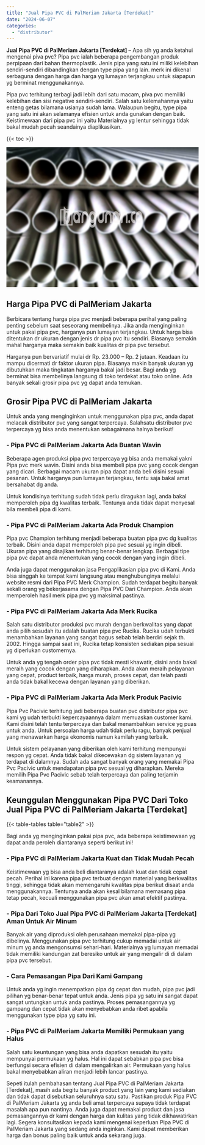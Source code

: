 ```yaml
---
title: "Jual Pipa PVC di PalMeriam Jakarta [Terdekat]"
date: "2024-06-07"
categories: 
  - "distributor"
---
```


**Jual Pipa PVC di PalMeriam Jakarta \[Terdekat\]** – Apa sih yg anda ketahui mengenai piva pvc? Pipa pvc ialah beberapa pengembangan produk perpipaan dari bahan thermoplastik. Jenis pipa yang satu ini miliki kelebihan sendiri-sendiri dibandingkan dengan type pipa yang lain. merk ini dikenal serbaguna dengan harga dan harga yg lumayan terjangkau untuk siapapun yg berminat menggunakannya.

Pipa pvc terhitung terbagi jadi lebih dari satu macam, piva pvc memiliki kelebihan dan sisi negative sendiri-sendiri. Salah satu kelemahannya yaitu enteng getas bilamana usianya sudah lama. Walaupun begitu, type pipa yang satu ini akan selamanya efisien untuk anda gunakan dengan baik. Keistimewaan dari pipa pvc ini yaitu Materialnya yg lentur sehingga tidak bakal mudah pecah seandainya diaplikasikan.

{{< toc >}}

![Jual Pipa PVC di PalMeriam Jakarta [Terdekat]](/images/jaul-pipa-pvc-62.png)

## Harga Pipa PVC di PalMeriam Jakarta

Berbicara tentang harga pipa pvc menjadi beberapa perihal yang paling penting sebelum saat seseorang membelinya. Jika anda menginginkan untuk pakai pipa pvc, harganya pun lumayan terjangkau. Untuk harga bisa ditentukan dr ukuran dengan jenis dr pipa pvc itu sendiri. Biasanya semakin mahal harganya maka semakin baik kualitas dr pipa pvc tersebut.

Harganya pun bervariatif mulai dr Rp. 23.000 – Rp. 2 jutaan. Keadaan itu mampu dicermati dr faktor ukuran pipa. Biasanya makin banyak ukuran yg dibutuhkan maka tingkatan harganya bakal jadi besar. Bagi anda yg berminat bisa membelinya langsung di toko terdekat atau toko online. Ada banyak sekali grosir pipa pvc yg dapat anda temukan.

## Grosir Pipa PVC di PalMeriam Jakarta

Untuk anda yang menginginkan untuk menggunakan pipa pvc, anda dapat melacak distributor pvc yang sangat terpercaya. Salahsatu distributor pvc terpercaya yg bisa anda menentukan sebagaimana halnya berikut!

### \- Pipa PVC di PalMeriam Jakarta Ada Buatan Wavin

Beberapa agen produksi pipa pvc terpercaya yg bisa anda memakai yakni Pipa pvc merk wavin. Disini anda bisa membeli pipa pvc yang cocok dengan yang dicari. Berbagai macam ukuran pipa dapat anda beli disini sesuai pesanan. Untuk harganya pun lumayan terjangkau, tentu saja bakal amat bersahabat dg anda.

Untuk kondisinya terhitung sudah tidak perlu diragukan lagi, anda bakal memperoleh pipa dg kwalitas terbaik. Tentunya anda tidak dapat menyesal bila membeli pipa di kami.

### \- Pipa PVC di PalMeriam Jakarta Ada Produk Champion

Pipa pvc Champion terhitung menjadi beberapa buatan pipa pvc dg kualitas terbaik. Disini anda dapat memperoleh pipa pvc sesuai yg ingin dibeli. Ukuran pipa yang disajikan terhitung benar-benar lengkap. Berbagai tipe pipa pvc dapat anda menentukan yang cocok dengan yang ingin dibeli.

Anda juga dapat menggunakan jasa Pengaplikasian pipa pvc di Kami. Anda bisa singgah ke tempat kami langsung atau menghubunginya melalui website resmi dari Pipa PVC Merk Champion. Sudah terdapat begitu banyak sekali orang yg bekerjasama dengan Pipa PVC Dari Champion. Anda akan memperoleh hasil merk pipa pvc yg maksimal pastinya.

### \- Pipa PVC di PalMeriam Jakarta Ada Merk Rucika

Salah satu distributor produksi pvc murah dengan berkwalitas yang dapat anda pilih sesudah itu adalah buatan pipa pvc Rucika. Rucika udah terbukti menambahkan layanan yang sangat bagus sebab telah berdiri sejak th. 2002. Hingga sampai saat ini, Rucika tetap konsisten sediakan pipa sesuai yg diperlukan customernya.

Untuk anda yg tengah order pipa pvc tidak mesti khawatir, disini anda bakal meraih yang cocok dengan yang diharapkan. Anda akan meraih pelayanan yang cepat, product terbaik, harga murah, proses cepat, dan telah pasti anda tidak bakal kecewa dengan layanan yang diberikan.

### \- Pipa PVC di PalMeriam Jakarta Ada Merk Produk Pacivic

Pipa Pvc Pacivic terhitung jadi beberapa buatan pvc distributor pipa pvc kami yg udah terbukti kepercayaannya dalam memuaskan customer kami. Kami disini telah tentu terpercaya dan bakal menambahkan service yg puas untuk anda. Untuk persoalan harga udah tidak perlu ragu, banyak penjual yang menawarkan harga ekonomis namun kamilah yang terbaik.

Untuk sistem pelayanan yang diberikan oleh kami terhitung mempunyai respon yg cepat. Anda tidak bakal dikecewakan dg sistem layanan yg terdapat di dalamnya. Sudah ada sangat banyak orang yang memakai Pipa Pvc Pacivic untuk mendapatan pipa pvc sesuai yg diharapkan. Mereka memilih Pipa Pvc Pacivic sebab telah terpercaya dan paling terjamin keamanannya.

## Keunggulan Menggunakan Pipa PVC Dari Toko Jual Pipa PVC di PalMeriam Jakarta \[Terdekat\]

{{< table-tables table="table2" >}}

Bagi anda yg menginginkan pakai pipa pvc, ada beberapa keistimewaan yg dapat anda peroleh diantaranya seperti berikut ini!

### \- Pipa PVC di PalMeriam Jakarta Kuat dan Tidak Mudah Pecah

Keistimewaan yg bisa anda beli diantaranya adalah kuat dan tidak cepat pecah. Perihal ini karena pipa pvc terbuat dengan material yang berkwalitas tinggi, sehingga tidak akan memengaruhi kwalitas pipa berikut disaat anda menggunakannya. Tentunya anda akan kesal bilamana memasang pipa tetap pecah, kecuali menggunakan pipa pvc akan amat efektif pastinya.

### \- Pipa Dari Toko Jual Pipa PVC di PalMeriam Jakarta \[Terdekat\] Aman Untuk Air Minum

Banyak air yang diproduksi oleh perusahaan memakai pipa-pipa yg dibelinya. Menggunakan pipa pvc terhitung cukup memadai untuk air minum yg anda mengonsumsi sehari-hari. Materialnya yg lumayan memadai tidak memiliki kandungan zat beresiko untuk air yang mengalir di di dalam pipa pvc tersebut.

### \- Cara Pemasangan Pipa Dari Kami Gampang

Untuk anda yg ingin menempatkan pipa dg cepat dan mudah, pipa pvc jadi pilihan yg benar-benar tepat untuk anda. Jenis pipa yg satu ini sangat dapat sangat untungkan untuk anda pastinya. Proses pemasangannya yg gampang dan cepat tidak akan menyebabkan anda ribet apabila menggunakan type pipa yg satu ini.

### \- Pipa PVC di PalMeriam Jakarta Memiliki Permukaan yang Halus

Salah satu keuntungan yang bisa anda dapatkan sesudah itu yaitu mempunyai permukaan yg halus. Hal ini dapat sebabkan pipa pvc bisa berfungsi secara efisien di dalam mengalirkan air. Permukaan yang halus bakal menyebabkan aliran menjadi lebih lancar pastinya.

Sepeti itulah pembahasan tentang Jual Pipa PVC di PalMeriam Jakarta \[Terdekat\], masih ada begitu banyak product yang lain yang kami sediakan dan tidak dapat disebutkan seluruhnya satu satu. Pastikan produk Pipa PVC di PalMeriam Jakarta yg anda beli amat terpercaya supaya tidak terdapat masalah apa pun nantinya. Anda juga dapat memakai product dan jasa pemasangannya dr kami dengan harga dan kulitas yang tidak dikhawatirkan lagi. Segera konsultasikan kepada kami mengenai keperluan Pipa PVC di PalMeriam Jakarta yang sedang anda inginkan. Kami dapat memberikan harga dan bonus paling baik untuk anda sekarang juga.
